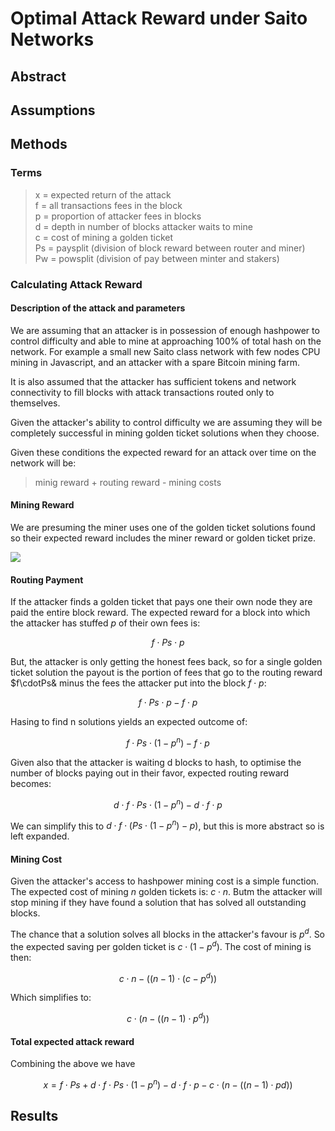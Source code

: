 # Optimal Attack Reward under Saito Networks


## Abstract


## Assumptions


## Methods

### Terms
>x = expected return of the attack \
>f = all transactions fees in the block \
>p = proportion of attacker fees in blocks \
>d = depth in number of blocks attacker waits to mine \
>c = cost of mining a golden ticket \
>Ps = paysplit (division of block reward between router and miner) \
>Pw = powsplit (division of pay between minter and stakers)

### Calculating Attack Reward

#### Description of the attack and parameters
We are assuming that an attacker is in possession of enough hashpower to control difficulty and able to mine at approaching 100% of total hash on the network. For example a small new Saito class network with few nodes CPU mining in Javascript, and an attacker with a spare Bitcoin mining farm.

It is also assumed that the attacker has sufficient tokens and network connectivity to fill blocks with attack transactions routed only to themselves.

Given the attacker's ability to control difficulty we are assuming they will be completely successful in mining golden ticket solutions when they choose.

Given these conditions the expected reward for an attack over time on the network will be:

> minig reward + routing reward - mining costs


#### Mining Reward
We are presuming the miner uses one of the golden ticket solutions found so their expected reward includes the miner reward or golden ticket prize.

<img src="https://render.githubusercontent.com/render/math?invert_in_darkmode&math=f \cdot Ps">

#### Routing Payment

If the attacker finds a golden ticket that pays one their own node they are paid the entire block reward. The expected reward for a block into which the attacker has stuffed _p_ of their own fees is:

$$ f \cdot Ps \cdot p $$ 

But, the attacker is only getting the honest fees back, so for a single golden ticket solution the payout is the portion of fees that go to the routing reward $f\cdotPs& minus the fees the attacker put into the block $f\cdot p$:

$$ f \cdot Ps \cdot p - f \cdot p $$ 

Hasing to find n solutions yields an expected outcome of:

$$ f \cdot Ps \cdot (1-p^n) - f \cdot p$$

Given also that the attacker is waiting d blocks to hash, to optimise the number of blocks paying out in their favor, expected routing reward becomes:

$$ d \cdot f \cdot Ps  \cdot (1-p^n) - d \cdot f \cdot p $$

We can simplify this to $d \cdot f \cdot (Ps \cdot (1-p^n)-p)$, but this is more abstract so is left expanded.

#### Mining Cost

Given the attacker's access to hashpower mining cost is a simple function. The expected cost of mining _n_ golden tickets is: $c \cdot n$. Butm the attacker will stop mining if they have found a solution that has solved all outstanding blocks.

The chance that a solution solves all blocks in the attacker's favour is $p^d$. So the expected saving per golden ticket is $c \cdot (1-p^d)$. The cost of mining is then:

$$c \cdot n - ((n-1) \cdot (c -p^d)) $$

Which simplifies to:

$$ c \cdot ( n - ((n-1) \cdot p^d)) $$


#### Total expected attack reward

Combining the above we have 


$$x = f \cdot Ps + d \cdot f \cdot Ps \cdot (1-p^n) - d \cdot f \cdot p - c⋅(n−((n−1)⋅p 
d
 )) $$


## Results